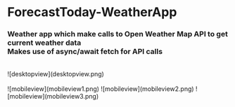 # ForecastToday-WeatherApp
### Weather app which make calls to Open Weather Map API to get current weather data<br>Makes use of async/await fetch for API calls
<br>
![desktopview](desktopview.png)
<br><br>
![mobileview](mobileview1.png) ![mobileview](mobileview2.png) ![mobileview](mobileview3.png)
